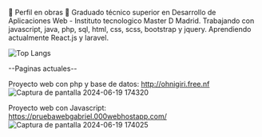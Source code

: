 🚧 Perfil en obras 🚧
Graduado técnico superior en Desarrollo de Aplicaciones Web - Instituto tecnologico Master D Madrid.
Trabajando con javascript, java, php, sql, html, css, scss, bootstrap y jquery.
Aprendiendo actualmente React.js y laravel.

![Top Langs](https://github-readme-stats.vercel.app/api/top-langs/?username=SkynoDore&layout=compact)

--Paginas actuales--

Proyecto web con php y base de datos: 
http://ohnigiri.free.nf 
![Captura de pantalla 2024-06-19 174320](https://github.com/SkynoDore/SkynoDore/assets/40807192/146f4589-0b09-48f4-8374-520f7a933499)



Proyecto web con Javascript: 
https://pruebawebgabriel.000webhostapp.com/
![Captura de pantalla 2024-06-19 174025](https://github.com/SkynoDore/SkynoDore/assets/40807192/e738de2d-a34c-447f-9ef4-5d68177c3928)

